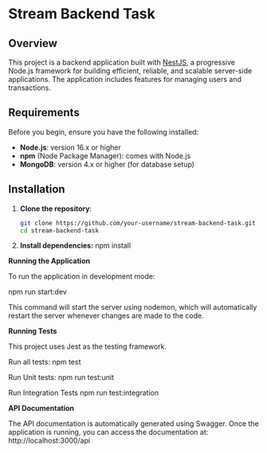 # Stream Backend Task

## Overview

This project is a backend application built with [NestJS](https://nestjs.com/), a progressive Node.js framework for building efficient, reliable, and scalable server-side applications. The application includes features for managing users and transactions.

## Requirements

Before you begin, ensure you have the following installed:

- **Node.js**: version 16.x or higher
- **npm** (Node Package Manager): comes with Node.js
- **MongoDB**: version 4.x or higher (for database setup)

## Installation

1. **Clone the repository**:

   ```bash
   git clone https://github.com/your-username/stream-backend-task.git
   cd stream-backend-task
   
2. **Install dependencies:**
   npm install


**Running the Application**

To run the application in development mode:

npm run start:dev

This command will start the server using nodemon, which will automatically restart the server whenever changes are made to the code.

**Running Tests**

This project uses Jest as the testing framework.

Run all tests:
npm test

Run Unit tests:
npm run test:unit

Run Integration Tests
npm run test:integration


**API Documentation**

The API documentation is automatically generated using Swagger. Once the application is running, you can access the documentation at:
http://localhost:3000/api

